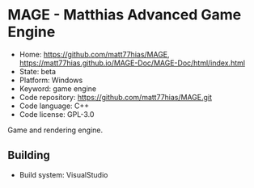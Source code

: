 # MAGE - Matthias Advanced Game Engine

- Home: https://github.com/matt77hias/MAGE, https://matt77hias.github.io/MAGE-Doc/MAGE-Doc/html/index.html
- State: beta
- Platform: Windows
- Keyword: game engine
- Code repository: https://github.com/matt77hias/MAGE.git
- Code language: C++
- Code license: GPL-3.0

Game and rendering engine.

## Building

- Build system: VisualStudio

